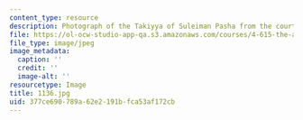 ```yaml
---
content_type: resource
description: Photograph of the Takiyya of Suleiman Pasha from the courtyard.
file: https://ol-ocw-studio-app-qa.s3.amazonaws.com/courses/4-615-the-architecture-of-cairo-spring-2002/377ce690789a62e2191bfca53af172cb_1136.jpg
file_type: image/jpeg
image_metadata:
  caption: ''
  credit: ''
  image-alt: ''
resourcetype: Image
title: 1136.jpg
uid: 377ce690-789a-62e2-191b-fca53af172cb
---
```

